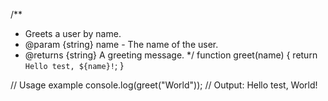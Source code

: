 /**
 * Greets a user by name.
 * @param {string} name - The name of the user.
 * @returns {string} A greeting message.
 */
function greet(name) {
    return `Hello test, ${name}!`;
}

// Usage example
console.log(greet("World")); // Output: Hello test, World!